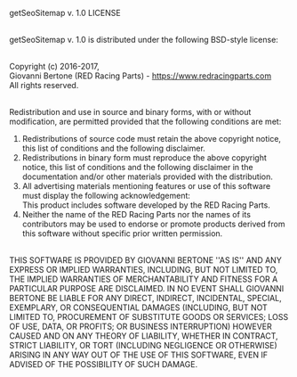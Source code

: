 getSeoSitemap v. 1.0 LICENSE<br><br>

getSeoSitemap v. 1.0 is distributed under the following BSD-style license:<br><br>

Copyright (c) 2016-2017,<br>
Giovanni Bertone (RED Racing Parts) - https://www.redracingparts.com<br>
All rights reserved.<br><br>

Redistribution and use in source and binary forms, with or without
modification, are permitted provided that the following conditions are met:<br>
1. Redistributions of source code must retain the above copyright
   notice, this list of conditions and the following disclaimer.<br>
2. Redistributions in binary form must reproduce the above copyright
   notice, this list of conditions and the following disclaimer in the
   documentation and/or other materials provided with the distribution.<br>
3. All advertising materials mentioning features or use of this software
   must display the following acknowledgement:<br>
   This product includes software developed by the RED Racing Parts.<br>
4. Neither the name of the RED Racing Parts nor the
   names of its contributors may be used to endorse or promote products
   derived from this software without specific prior written permission.<br><br>

THIS SOFTWARE IS PROVIDED BY GIOVANNI BERTONE ''AS IS'' AND ANY
EXPRESS OR IMPLIED WARRANTIES, INCLUDING, BUT NOT LIMITED TO, THE IMPLIED
WARRANTIES OF MERCHANTABILITY AND FITNESS FOR A PARTICULAR PURPOSE ARE
DISCLAIMED. IN NO EVENT SHALL GIOVANNI BERTONE BE LIABLE FOR ANY
DIRECT, INDIRECT, INCIDENTAL, SPECIAL, EXEMPLARY, OR CONSEQUENTIAL DAMAGES
(INCLUDING, BUT NOT LIMITED TO, PROCUREMENT OF SUBSTITUTE GOODS OR SERVICES;
LOSS OF USE, DATA, OR PROFITS; OR BUSINESS INTERRUPTION) HOWEVER CAUSED AND
ON ANY THEORY OF LIABILITY, WHETHER IN CONTRACT, STRICT LIABILITY, OR TORT
(INCLUDING NEGLIGENCE OR OTHERWISE) ARISING IN ANY WAY OUT OF THE USE OF THIS
SOFTWARE, EVEN IF ADVISED OF THE POSSIBILITY OF SUCH DAMAGE.
